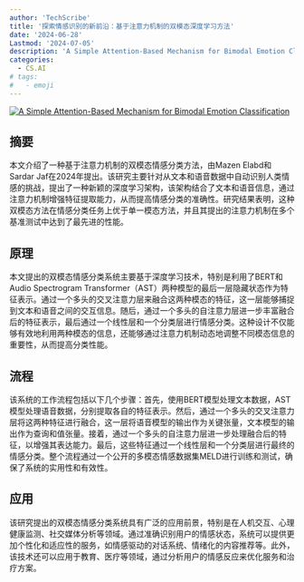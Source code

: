 ```yaml
---
author: 'TechScribe'
title: '探索情感识别的新前沿：基于注意力机制的双模态深度学习方法'
date: '2024-06-28'
Lastmod: '2024-07-05'
description: 'A Simple Attention-Based Mechanism for Bimodal Emotion Classification'
categories:
  - CS.AI
# tags:
#   - emoji
---
```


[![A Simple Attention-Based Mechanism for Bimodal Emotion Classification](https://arxiv-research-1301205113.cos.ap-guangzhou.myqcloud.com/images/2407.00134v1.pdf_0.jpg)](https://arxiv.org/abs/2407.00134v1)

## 摘要

本文介绍了一种基于注意力机制的双模态情感分类方法，由Mazen Elabd和Sardar Jaf在2024年提出。该研究主要针对从文本和语音数据中自动识别人类情感的挑战，提出了一种新颖的深度学习架构，该架构结合了文本和语音信息，通过注意力机制增强特征提取能力，从而提高情感分类的准确性。研究结果表明，这种双模态方法在情感分类任务上优于单一模态方法，并且其提出的注意力机制在多个基准测试中达到了最先进的性能。<!--more-->

## 原理

本文提出的双模态情感分类系统主要基于深度学习技术，特别是利用了BERT和Audio Spectrogram Transformer（AST）两种模型的最后一层隐藏状态作为特征表示。通过一个多头的交叉注意力层来融合这两种模态的特征，这一层能够捕捉到文本和语音之间的交互信息。随后，通过一个多头的自注意力层进一步丰富融合后的特征表示，最后通过一个线性层和一个分类层进行情感分类。这种设计不仅能够有效地利用两种模态的信息，还能够通过注意力机制动态地调整不同模态信息的重要性，从而提高分类性能。

## 流程

该系统的工作流程包括以下几个步骤：首先，使用BERT模型处理文本数据，AST模型处理语音数据，分别提取各自的特征表示。然后，通过一个多头的交叉注意力层将这两种特征进行融合，这一层将语音模型的输出作为关键张量，文本模型的输出作为查询和值张量。接着，通过一个多头的自注意力层进一步处理融合后的特征，以增强其表达能力。最后，这些特征通过一个线性层和一个分类层进行最终的情感分类。整个流程通过一个公开的多模态情感数据集MELD进行训练和测试，确保了系统的实用性和有效性。

## 应用

该研究提出的双模态情感分类系统具有广泛的应用前景，特别是在人机交互、心理健康监测、社交媒体分析等领域。通过准确识别用户的情感状态，系统可以提供更加个性化和适应性的服务，如情感驱动的对话系统、情绪化的内容推荐等。此外，该技术还可以应用于教育、医疗等领域，通过分析用户的情感反应来优化服务和治疗方案。